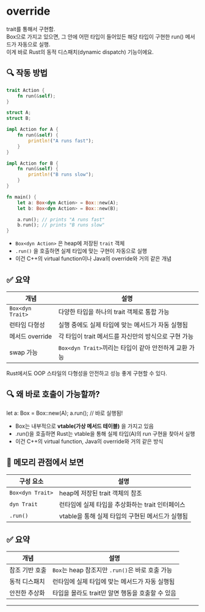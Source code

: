 # override
trait를 통해서 구현함.  
Box<dyn Action>으로 가지고 있으면, 그 안에 어떤 타입이 들어있든 해당 타입이 구현한 run() 메서드가 자동으로 실행.  
이게 바로 Rust의 동적 디스패치(dynamic dispatch) 기능이에요.

## 🔍 작동 방법
```rust
trait Action {
    fn run(&self);
}

struct A;
struct B;

impl Action for A {
    fn run(&self) {
        println!("A runs fast");
    }
}

impl Action for B {
    fn run(&self) {
        println!("B runs slow");
    }
}

fn main() {
    let a: Box<dyn Action> = Box::new(A);
    let b: Box<dyn Action> = Box::new(B);

    a.run(); // prints "A runs fast"
    b.run(); // prints "B runs slow"
}
```

- `Box<dyn Action>` 은 heap에 저장된 `trait` 객체
- `.run()` 을 호출하면 실제 타입에 맞는 구현이 자동으로 실행
- 이건 C++의 virtual function이나 Java의 override와 거의 같은 개념

## ✅ 요약
| 개념               | 설명                                               |
|--------------------|----------------------------------------------------|
| `Box<dyn Trait>`   | 다양한 타입을 하나의 trait 객체로 통합 가능         |
| 런타임 다형성       | 실행 중에도 실제 타입에 맞는 메서드가 자동 실행됨   |
| 메서드 override    | 각 타입이 trait 메서드를 자신만의 방식으로 구현 가능 |
| swap 가능          | `Box<dyn Trait>`끼리는 타입이 같아 안전하게 교환 가능 |


Rust에서도 OOP 스타일의 다형성을 안전하고 성능 좋게 구현할 수 있다.

## 🔍 왜 바로 호출이 가능할까?
let a: Box<dyn Action> = Box::new(A);
a.run(); // 바로 실행됨!

- Box<dyn Action>는 내부적으로 **vtable(가상 메서드 테이블)** 을 가지고 있음
- .run()을 호출하면 Rust는 vtable을 통해 실제 타입(A)의 run 구현을 찾아서 실행
- 이건 C++의 virtual function, Java의 override와 거의 같은 방식

## 🧠 메모리 관점에서 보면
| 구성 요소         | 설명                                               |
|------------------|----------------------------------------------------|
| `Box<dyn Trait>` | heap에 저장된 trait 객체의 참조                     |
| `dyn Trait`      | 런타임에 실제 타입을 추상화하는 trait 인터페이스    |
| `.run()`         | vtable을 통해 실제 타입의 구현된 메서드가 실행됨    |


## ✅ 요약
| 개념               | 설명                                               |
|--------------------|----------------------------------------------------|
| 참조 기반 호출      | `Box`는 heap 참조지만 `.run()`은 바로 호출 가능     |
| 동적 디스패치       | 런타임에 실제 타입에 맞는 메서드가 자동 실행됨     |
| 안전한 추상화       | 타입을 몰라도 trait만 알면 행동을 호출할 수 있음   |

---

